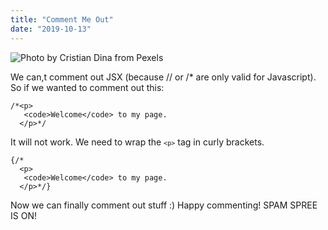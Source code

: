 ```yaml
---
title: "Comment Me Out"
date: "2019-10-13"
---
```


![](https://i.imgur.com/DnSKN89.jpg "Photo by Cristian Dina from Pexels")

We can,t comment out JSX (because // or /* are only valid for Javascript). So if we wanted to comment out this:
``` 
/*<p>
   <code>Welcome</code> to my page.
  </p>*/

 ```

It will not work. We need to wrap the <code>```<p>```</code> tag in curly brackets.
```
{/*
  <p>
   <code>Welcome</code> to my page.
  </p>*/}
```
Now we can finally comment out stuff :) Happy commenting! 
SPAM SPREE IS ON!